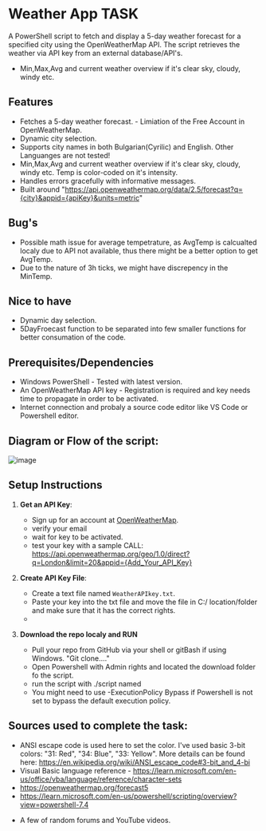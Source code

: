 # Weather App TASK

A PowerShell script to fetch and display a 5-day weather forecast for a specified city using the OpenWeatherMap API. The script retrieves the weather via API key from an external database/API's.
- Min,Max,Avg and current weather overview if it's clear sky, cloudy, windy etc. 

## Features
- Fetches a 5-day weather forecast. - Limiation of the Free Account in OpenWeatherMap. 
- Dynamic city selection.
- Supports city names in both Bulgarian(Cyrilic) and English. Other Languanges are not tested! 
- Min,Max,Avg and current weather overview if it's clear sky, cloudy, windy etc. Temp is color-coded on it's intensity. 
- Handles errors gracefully with informative messages.
- Built around "https://api.openweathermap.org/data/2.5/forecast?q={city}&appid={apiKey}&units=metric"

## Bug's
- Possible math issue for average tempetrature, as AvgTemp is calcualted localy due to API not available, thus there might be a better option to get AvgTemp. 
- Due to the nature of 3h ticks, we might have discrepency in the MinTemp. 

## Nice to have
- Dynamic day selection. 
- 5DayFroecast function to be separated into few smaller functions for better consumation of the code.  

## Prerequisites/Dependencies

- Windows PowerShell - Tested with latest version. 
- An OpenWeatherMap API key - Registration is required and key needs time to propagate in order to be activated. 
- Internet connection and probaly a source code editor like VS Code or Powershell editor. 

## Diagram or Flow of the script:  

![image](https://github.com/user-attachments/assets/6e0d2872-0496-4b0a-aa92-e29ffcd9da74)



## Setup Instructions

1. **Get an API Key**:
   - Sign up for an account at [OpenWeatherMap](https://openweathermap.org/).
   - verify your email
   - wait for key to be activated. 
   - test your key with a sample CALL: https://api.openweathermap.org/geo/1.0/direct?q=London&limit=20&appid={Add_Your_API_Key}

2. **Create API Key File**:
   - Create a text file named `WeatherAPIkey.txt`.
   - Paste your key into the txt file and move the file in C:/ location/folder and make sure that it has the correct rights. 
   -

3. **Download the repo localy and RUN**
   - Pull your repo from GitHub via your shell or gitBash if using Windows. "Git clone...." 
   - Open Powershell with Admin rights and located the download folder fo the script. 
   - run the script with ./script named
   - You might need to use -ExecutionPolicy Bypass if Powershell is not set to bypass the default execution policy. 



## Sources used to complete the task: 

  - ANSI escape code is used here to set the color. I've used basic 3-bit colors: "31: Red", "34: Blue", "33: Yellow". More details can be found here: https://en.wikipedia.org/wiki/ANSI_escape_code#3-bit_and_4-bi
  - Visual Basic language reference - https://learn.microsoft.com/en-us/office/vba/language/reference/character-sets
  - https://openweathermap.org/forecast5 
  - https://learn.microsoft.com/en-us/powershell/scripting/overview?view=powershell-7.4
  + A few of random forums and YouTube videos. 
